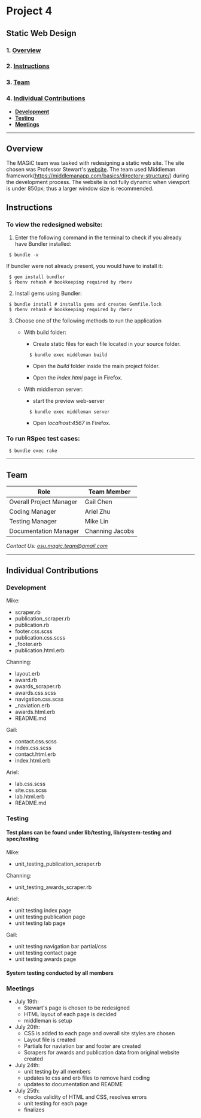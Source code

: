 # Project 4
## Static Web Design

### 1. [Overview](#overview)
### 2. [Instructions](#instructions)
### 3. [Team](#team)
### 4. [Individual Contributions](#individual-contributions)
  * **[Development](#development)**
  * **[Testing](#testing)**
  * **[Meetings](#meetings)**

***

## Overview
The MAGiC team was tasked with redesigning a static web site. The site chosen was Professor Stewart's [website](http://web.cse.ohio-state.edu/~stewart.962/). The team used Middleman framework(https://middlemanapp.com/basics/directory-structure/) during the development process. The website is not fully dynamic when viewport is under 850px; thus a larger window size is recommended.


## Instructions
### To view the redesigned website:
1. Enter the following command in the terminal to check if you already have Bundler installed:
  ```
   $ bundle -v
  ```

If bundler were not already present, you would have to install it:

  ```
   $ gem install bundler
   $ rbenv rehash # bookkeeping required by rbenv
  ```
2. Install gems using Bundler:
```
 $ bundle install # installs gems and creates Gemfile.lock
 $ rbenv rehash # bookkeeping required by rbenv
```
3. Choose one of the following methods to run the application

    - With build folder:

        - Create static files for each file located in your source folder.
        ```
          $ bundle exec middleman build
        ```
        - Open the *build* folder inside the main project folder.

        - Open the *index.html* page in Firefox.

   - With middleman server:
        - start the preview web-server

        ```
          $ bundle exec middleman server
        ```
        - Open  *localhost:4567* in Firefox.



###  To run RSpec test cases:

  ```
   $ bundle exec rake
  ```

***

## Team
| Role|Team Member|
| ------------- |-------------|
| Overall Project Manager|Gail Chen|
|Coding Manager|Ariel Zhu|
|Testing Manager|Mike Lin|
|Documentation Manager|Channing Jacobs|

*Contact Us: osu.magic.team@gmail.com*

***

## Individual Contributions
### Development
Mike:
* scraper.rb
* publication_scraper.rb
* publication.rb
* footer.css.scss
* publication.css.scss
* &#95;footer.erb
* publication.html.erb

Channing:
* layout.erb
* award.rb
* awards_scraper.rb
* awards.css.scss
* navigation.css.scss
* &#95;naviation.erb
* awards.html.erb
* README.md

Gail:
* contact.css.scss
* index.css.scss
* contact.html.erb
* index.html.erb

Ariel:
* lab.css.scss
* site.css.scss
* lab.html.erb
* README.md


### Testing
#### Test plans can be found under lib/testing, lib/system-testing and spec/testing
Mike:
* unit_testing_publication_scraper.rb

Channing:
* unit_testing_awards_scraper.rb

Ariel:
* unit testing index page
* unit testing publication page
* unit testing lab page

Gail:
* unit testing navigation bar partial/css
* unit testing contact page
* unit testing awards page

#### System testing conducted by all members

### Meetings

* July 19th:
  * Stewart's page is chosen to be redesigned
  * HTML layout of each page is decided
  * middleman is setup
* July 20th:
  * CSS is added to each page and overall site styles are chosen
  * Layout file is created
  * Partials for naviation bar and footer are created
  * Scrapers for awards and publication data from original website created
* July 24th:
  * unit testing by all members
  * updates to css and erb files to remove hard coding
  * updates to documentation and README
* July 25th:
  * checks validity of HTML and CSS, resolves errors
  * unit testing for each page
  * finalizes
